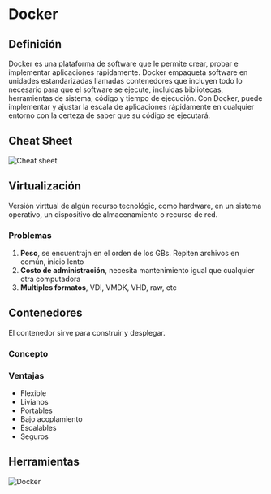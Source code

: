 # Docker

## Definición

Docker es una plataforma de software que le permite crear, probar e implementar aplicaciones rápidamente. Docker empaqueta software en unidades estandarizadas llamadas contenedores que incluyen todo lo necesario para que el software se ejecute, incluidas bibliotecas, herramientas de sistema, código y tiempo de ejecución. Con Docker, puede implementar y ajustar la escala de aplicaciones rápidamente en cualquier entorno con la certeza de saber que su código se ejecutará.

## Cheat Sheet

![Cheat sheet](https://static.platzi.com/media/user_upload/dockercheatsheet8-58b8f50a-9073-4b16-81b5-3bc025ef049b.jpg)

## Virtualización

Versión virttual de algún recurso tecnológic, como hardware, en un sistema operativo, un dispositivo de almacenamiento o recurso de red.

### Problemas

1. **Peso**, se encuentrajn en el orden de los GBs. Repiten archivos en común, inicio lento
2. **Costo de administración**, necesita mantenimiento igual que cualquier otra computadora
3. **Multiples formatos**, VDI, VMDK, VHD, raw, etc

## Contenedores

El contenedor sirve para construir y desplegar.

### Concepto



### Ventajas

- Flexible
- Livianos
- Portables
- Bajo acoplamiento
- Escalables
- Seguros

## Herramientas

![Docker](https://ualmtorres.github.io/SeminarioDockerPresentacion/images/DockerEngine.png)